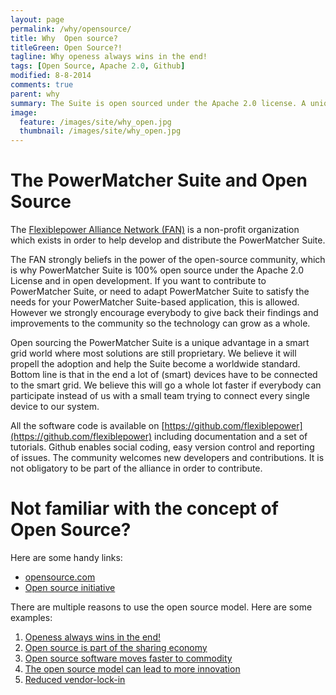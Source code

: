 ```yaml
---
layout: page
permalink: /why/opensource/
title: Why  Open source?
titleGreen: Open Source?!
tagline: Why openess always wins in the end!
tags: [Open Source, Apache 2.0, Github]
modified: 8-8-2014
comments: true
parent: why
summary: The Suite is open sourced under the Apache 2.0 license. A unique proposition in the smart grid world. We believe it will propell adoption.
image:
  feature: /images/site/why_open.jpg
  thumbnail: /images/site/why_open.jpg
---
```


# The PowerMatcher Suite and Open Source

The [Flexiblepower Alliance Network (FAN)](http://www.flexiblepower.org) is a non-profit organization which exists in order to help develop and distribute the PowerMatcher Suite. 

The FAN strongly beliefs in the power of the open-source community, which is why PowerMatcher Suite is 100% open source under the Apache 2.0 License and in open development. If you want to contribute to PowerMatcher Suite, or need to adapt PowerMatcher Suite to satisfy the needs for your PowerMatcher Suite-based application, this is allowed. However we strongly encourage everybody to give back their findings and improvements to the community so the technology can grow as a whole.

Open sourcing the PowerMatcher Suite is a unique advantage in a smart grid world where most solutions are still proprietary. We believe it will propell the adoption and help the Suite become a worldwide standard. Bottom line is that in the end a lot of (smart) devices have to be connected to the smart grid. We believe this will go a whole lot faster if everybody can participate instead of us with a small team trying to connect every single device to our system.

All the software code is available on [https://github.com/flexiblepower](https://github.com/flexiblepower) including documentation and a set of tutorials. Github enables social coding, easy version control and reporting of issues. The community welcomes new developers and contributions. It is not obligatory to be part of the alliance in order to contribute.

# Not familiar with the concept of Open Source?

Here are some handy links:

* [opensource.com](http://opensource.com/resources/what-open-source)
* [Open source initiative](http://opensource.org/osd)

There are multiple reasons to use the open source model. Here are some examples:

1. [Openess always wins in the end!](http://www.youtube.com/watch?v=wzoV57EW1uU)
2. [Open source is part of the sharing economy](http://www.youtube.com/watch?v=Kbcgmf6eDKU)
3. [Open source software moves faster to commodity](http://www.youtube.com/watch?v=NnFeIt-uaEc)
4. [The open source model can lead to more innovation](http://oss-watch.ac.uk/resources/openinnovsoftware)
5. [Reduced vendor-lock-in](http://oss-watch.ac.uk/resources/whoneedssource)

